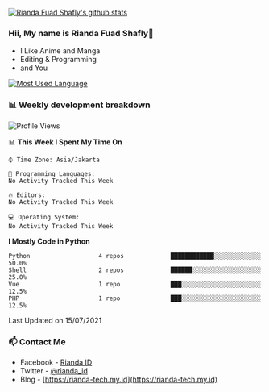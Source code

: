 [![Rianda Fuad Shafly's github stats](https://github-readme-stats.vercel.app/api?username=rndzx&show_icons=true&theme=jolly)](https://github.com/rndzx/rndzx)

### Hii, My name is Rianda Fuad Shafly👋
- I Like Anime and Manga
- Editing & Programming
- and You

[![Most Used Language](https://github-readme-stats.vercel.app/api/top-langs/?username=rndzx&layout=compact)](https://github.com/rndzx/rndzx)

### 📊 Weekly development breakdown

<!--START_SECTION:waka-->
![Profile Views](http://img.shields.io/badge/Profile%20Views-16-blue)

📊 **This Week I Spent My Time On** 

```text
⌚︎ Time Zone: Asia/Jakarta

💬 Programming Languages: 
No Activity Tracked This Week

🔥 Editors: 
No Activity Tracked This Week

💻 Operating System: 
No Activity Tracked This Week

```

**I Mostly Code in Python** 

```text
Python                   4 repos             ████████████░░░░░░░░░░░░░   50.0% 
Shell                    2 repos             ██████░░░░░░░░░░░░░░░░░░░   25.0% 
Vue                      1 repo              ███░░░░░░░░░░░░░░░░░░░░░░   12.5% 
PHP                      1 repo              ███░░░░░░░░░░░░░░░░░░░░░░   12.5%

```



 Last Updated on 15/07/2021
<!--END_SECTION:waka-->

### 📫 Contact Me
- Facebook - [Rianda ID](https://facebook.com/negevian.id)
- Twitter - [@rianda_id](https://twitter.com/rianda_id)
- Blog - [https://rianda-tech.my.id](https://rianda-tech.my.id)
